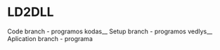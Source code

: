# LD2DLL

Code branch - programos kodas__
Setup branch - programos vedlys__ 
Aplication branch - programa
